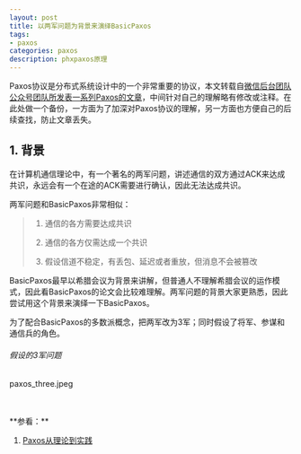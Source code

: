 ```yaml
---
layout: post
title: 以两军问题为背景来演绎BasicPaxos
tags:
- paxos
categories: paxos
description: phxpaxos原理
---
```



Paxos协议是分布式系统设计中的一个非常重要的协议，本文转载自[微信后台团队公众号团队所发表一系列Paxos的文章](https://mp.weixin.qq.com/s/WEi2kojApSP8PBupdP_8yw)，中间针对自己的理解略有修改或注释。在此处做一个备份，一方面为了加深对Paxos协议的理解，另一方面也方便自己的后续查找，防止文章丢失。


<!-- more -->

## 1. 背景
在计算机通信理论中，有一个著名的两军问题，讲述通信的双方通过ACK来达成共识，永远会有一个在途的ACK需要进行确认，因此无法达成共识。

两军问题和BasicPaxos非常相似：

>1) 通信的各方需要达成共识
>
>2) 通信的各方仅需达成一个共识
>
>3) 假设信道不稳定，有丢包、延迟或者重放，但消息不会被篡改

BasicPaxos最早以希腊会议为背景来讲解，但普通人不理解希腊会议的运作模式，因此看BasicPaxos的论文会比较难理解。两军问题的背景大家更熟悉，因此尝试用这个背景来演绎一下BasicPaxos。

为了配合BasicPaxos的多数派概念，把两军改为3军；同时假设了将军、参谋和通信兵的角色。

###### 假设的3军问题

paxos_three.jpeg



<br />
<br />
**参看：**

1. [Paxos从理论到实践](https://mp.weixin.qq.com/s/WEi2kojApSP8PBupdP_8yw?)

<br />
<br />
<br />


